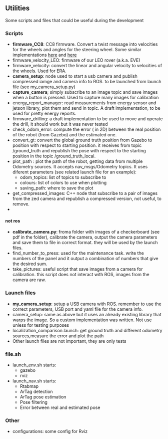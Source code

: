 ## Utilities
Some scripts and files that could be useful during the development

### Scripts 
- **firmware_CC8**: CC8 firmware. Convert a twist message into velocities for the wheels and angles for the steering wheel. Some similar implementations [here](https://github.com/srmainwaring/curio/blob/baec5d6d82454d7f4859479c7d481657b1890d09/ackermann_drive_controller/src/ackermann_drive_controller.cpp#L647) and [here](https://github.com/Roger-random/Sawppy_Rover/blob/e53858b1f8efefa7f6a7ee1ef94031ad2bd2ba9d/esp32_sawppy/lib/rover/wheel_ackermann.c#L101-L141)
- firmware_velocity_LEO: firmware of our LEO rover (a.k.a. EVE)
- firmware_velocity: convert the linear and angular velocity to velocities of the wheels. Used for ERA.
- **camera_setup**: node used to start a usb camera and publish compressed iamge and camera info to ROS. to be launched from launch file (see my_camera_setup.py)
- **capture_camera**; simply subscribe to an image topic and save images when a button is pressed. Used to capture many images for calibration
- energy_report_manager: read measurements from energy sensor and jetson library, plot them and send in topic. A draft implementation, to be used for pretty energy reports.
- firmware_drilling: a draft implementation to be used to move and operate the drill, it should work but it was never tested
- check_odom_error: compute the error ( in 2D) between the real position of the robot (from Gazebo) and the estimated one.
- convert_gt: convert the global ground truth position from Gazebo to position with respect to starting position.
it receives from topic /ground_truth and republish the pose with respect to the starting position in the topic /ground_truth_local.
- plot_path : plot the path of the robot, getting data from multiple Odometry sources.
It accepts nav_msgs/Odometry topics. It uses diferent parameters (see related launch file for an example):
  - odom_topics: list of topics to subscribe to
  - colours: list of colors to use when plotting
  - saving_path: where to save the plot
- get_compressed_images: C++ node that subscribe to a pair of images from the zed camera and republish a compressed version, not useful, to remove.
- 
#### not ros
- **calibrate_camera.py**: froma  folder with images of a checkerboard (see pdf in the folder), calibrate the camera, output the camera parameters and save them to file in correct format. they will be used by the launch files.
- find_number_to_press: used for the maintenance task. write the numbers of the panel and it output a combination of numbers that give the desired sum.
- take_pictures: useful script that save images from a camera for calibration. this script does not interact with ROS, images from the camera are raw.
### Launch files
- **my_camera_setup**: setup a USB camera with ROS. remember to use the correct parameters, USB port and yaml file for the camera info.
-  camera_setup: same as above but it uses an already existing library that warps the image. So a custom implementation was written. Not use unless for testing purposes
- localization_comparison.launch: get ground truth and different odometry sources,measure the error and plot the path
- Other launch files are not important, they are only tests

### file.sh
 - launch_env.sh starts: 
   - gazebo
   - rviz
 - launch_nav.sh starts:
   - Rtabmap
   - ArTag detection
   - ArTag pose estimation
   - Pose filtering
   - Error between real and estimated pose

### Other
- configurations: some config for Rviz

